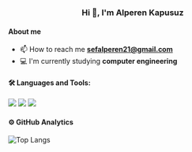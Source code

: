 <h3 align="center">Hi 👋, I'm Alperen Kapusuz</h3>

<h4 align="left">About me</h4>

- 📫 How to reach me **sefalperen21@gmail.com**
- 💻 I'm currently studying **computer engineering**

<h4 align="left">🛠  Languages and Tools:</h4>

<img src="https://img.shields.io/badge/JavaScript-323330?style=for-the-badge&logo=javascript&logoColor=F7DF1E"> <img src="https://img.shields.io/badge/React-lightblue?style=for-the-badge&logo=react&logoColor=blue">
<img src="https://img.shields.io/badge/React%20Native-lightblue?style=for-the-badge&logo=react&logoColor=blue">

<h4 align="left">⚙️  GitHub Analytics</h4>

![Top Langs](https://github-readme-stats.vercel.app/api/top-langs/?username=alperenkapusuz&layout=compact&theme=cobalt)
